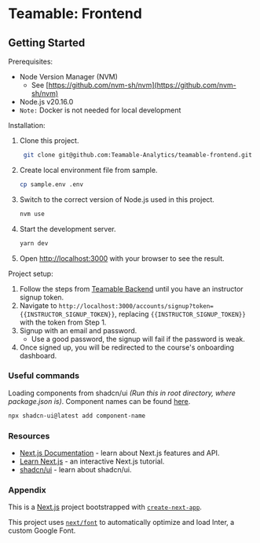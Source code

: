 # Teamable: Frontend

## Getting Started
Prerequisites:
- Node Version Manager (NVM)
  - See [https://github.com/nvm-sh/nvm](https://github.com/nvm-sh/nvm)
- Node.js v20.16.0
- `Note:` Docker is not needed for local development

Installation:
1. Clone this project.
   ```bash
    git clone git@github.com:Teamable-Analytics/teamable-frontend.git
   ```
2. Create local environment file from sample.
   ```bash
   cp sample.env .env
   ```
3. Switch to the correct version of Node.js used in this project.
   ```bash
   nvm use
   ```
4. Start the development server.
   ```bash
   yarn dev
   ```
5. Open [http://localhost:3000](http://localhost:3000) with your browser to see the result.

Project setup:
1. Follow the steps from [Teamable Backend](https://github.com/Teamable-Analytics/teamable-backend) until you have an instructor signup token.
2. Navigate to `http://localhost:3000/accounts/signup?token={{INSTRUCTOR_SIGNUP_TOKEN}}`, replacing `{{INSTRUCTOR_SIGNUP_TOKEN}}` with the token from Step 1.
3. Signup with an email and password.
   - Use a good password, the signup will fail if the password is weak.
4. Once signed up, you will be redirected to the course's onboarding dashboard.

### Useful commands

Loading components from shadcn/ui
_(Run this in root directory, where package.json is)_. Component names can be found [here](https://ui.shadcn.com/docs/components).

```bash
npx shadcn-ui@latest add component-name
```

### Resources

- [Next.js Documentation](https://nextjs.org/docs) - learn about Next.js features and API.
- [Learn Next.js](https://nextjs.org/learn) - an interactive Next.js tutorial.
- [shadcn/ui](https://ui.shadcn.com) - learn about shadcn/ui.

### Appendix
This is a [Next.js](https://nextjs.org/) project bootstrapped with [`create-next-app`](https://github.com/vercel/next.js/tree/canary/packages/create-next-app).

This project uses [`next/font`](https://nextjs.org/docs/basic-features/font-optimization) to automatically optimize and load Inter, a custom Google Font.